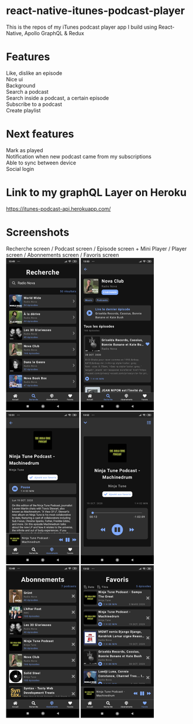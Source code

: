 ﻿# react-native-itunes-podcast-player

This is the repos of my iTunes podcast player app I build using React-Native, Apollo GraphQL & Redux

# Features
  Like, dislike an episode<br />
  Nice ui<br />
  Background<br />
  Search a podcast<br />
  Search inside a podcast, a certain episode<br />
  Subscribe to a podcast<br />
  Create playlist<br />
  
# Next features
  Mark as played<br />
  Notification when new podcast came from my subscriptions<br />
  Able to sync between device<br />
  Social login<br />

# Link to my graphQL Layer on Heroku
  https://itunes-podcast-api.herokuapp.com/
  
# Screenshots
Recherche screen / Podcast screen / Episode screen + Mini Player / Player screen / Abonnements screen / Favoris screen<br />
<img src="https://github.com/nrocchi/react-native-itunes-podcast-player/blob/master/screenshots/screenshot_2.jpg" width="200">
<img src="https://github.com/nrocchi/react-native-itunes-podcast-player/blob/master/screenshots/screenshot_3.jpg" width="200">
<img src="https://github.com/nrocchi/react-native-itunes-podcast-player/blob/master/screenshots/screenshot_4.jpg" width="200">
<img src="https://github.com/nrocchi/react-native-itunes-podcast-player/blob/master/screenshots/screenshot_5.jpg" width="200">
<img src="https://github.com/nrocchi/react-native-itunes-podcast-player/blob/master/screenshots/screenshot_1.jpg" width="200">
<img src="https://github.com/nrocchi/react-native-itunes-podcast-player/blob/master/screenshots/screenshot_6.jpg" width="200">
